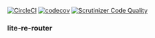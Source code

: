 [![CircleCI](https://circleci.com/gh/iAmao/lite-re-router/tree/master.svg?style=svg)](https://circleci.com/gh/iAmao/lite-re-router/tree/master) [![codecov](https://codecov.io/gh/iAmao/lite-re-router/branch/master/graph/badge.svg)](https://codecov.io/gh/iAmao/lite-re-router) [![Scrutinizer Code Quality](https://scrutinizer-ci.com/g/iAmao/lite-re-router/badges/quality-score.png?b=master)](https://scrutinizer-ci.com/g/iAmao/lite-re-router/?branch=master)


### lite-re-router
